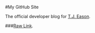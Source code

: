 #My GitHub Site 

The official developer blog for [T.J. Eason](http://tjeason.github.io/).

###[Raw Link](http://tjeason.github.io).
